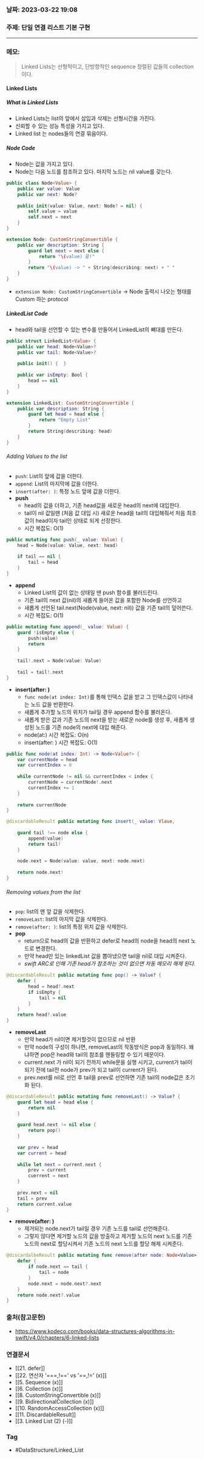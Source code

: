 ### 날짜: 2023-03-22 19:08

### 주제:  단일 연결 리스트 기본 구현
---
### 메모: 
> Linked Lists는 선형적이고, 단방향적인 sequence 정렬된 값들의 collection이다.
#### Linked Lists
##### What is Linked Lists
- Linked Lists는 list의 앞에서 삽입과 삭제는 선형시간을 가진다.
- 신뢰할 수 있는 성능 특성을 가지고 있다. 
- Linked list 는 nodes들의 연결 묶음이다. 
##### Node Code
- Node는 값을 가지고 있다. 
- Node는 다음 노드를 참조하고 있다. 마지막 노드는 nil value를  갖는다. 
~~~ swift 
public class Node<Value> { 
	public var value: Value
	public var next: Node?
	
	public init(value: Value, next: Node? = nil) { 
		self.value = value
		self.next = next 
	}
}

extension Node: CustomStringConvertible { 
	public var description: String { 
		guard let next = next else { 
			return "\(value) 끝!"
		}
		return "\(value) -> " + String(describing: next) + " "
	}
}
~~~
- `extension Node: CustomStringConvertible` -> Node 출력시 나오는 형태를 Custom 하는 protocol
##### LinkedList Code
- head와 tail을 선언할 수 있는 변수를 만들어서 LinkedList의 뼈대를 만든다.
~~~ swift 
public struct LinkedList<Value> { 
	public var head: Node<Value>?
	public var tail: Node<Value>?
	
	public init() {  }
	
	public var isEmpty: Bool { 
		head == nil
	}
}

extension LinkedList: CustomStringConvertible { 
	public var description: String { 
		guard let head = head else { 
			return "Empty List"
		}
		return String(describing: head)
	}
}
~~~
###### Adding Values to the list
- `push`: List의 앞에 값을 더한다. 
- `append`: List의 마지막에 값을 더한다. 
- `insert(after: )`: 특정 노드 앞에 값을 더한다.
- **push**
	- head의 값을 더하고, 기존 head값을 새로운 head의 next에 대입한다. 
	- tail이 nil 값일땐 (처음 값 대입 시) 새로운 head을 tail의 대입해줘서 처음 최초 값이 head이자 tail인 상태로 되게 선정한다.
	- 시간 복잡도: O(1)
~~~ swift 
public mutating func push(_ value: Value) { 
	head = Node(value: Value, next: head)
	
	if tail == nil { 
		tail = head 
	}
}
~~~
- **append**
	- Linked List의 값이 없는 상태일 땐 push 함수를 불러드린다.
	- 기존 tail의 next 값(nil)의 새롭게 들어온 값을 포함한 Node를 선언하고 
	- 새롭게 선언된 tail.next(Node(value, next: nil)) 값을 기존 tail의 덮어쓴다.
	- 시간 복잡도: O(1)
~~~ swift 
public mutating func append(_ value: Value) { 
	guard !isEmpty else { 
		push(value)
		return
	}
	
	tail!.next = Node(value: Value)
	
	tail = tail!.next
}
~~~
- **insert(after: )**
	- `func node(at index: Int)`를 통해 인덱스 값을 받고 그 인덱스값이 나타내는 노드 값을 반환한다. 
	- 새롭게 추가할 노드의 위치가 tail일 경우 append 함수를 불러온다. 
	- 새롭게 받은 값과 기존 노드의 next을 받는 새로운 node를 생성 후, 새롭게 생성된 노드를 기존 node의 next에 대입 해준다.
	- node(at:) 시간 복잡도: O(n) 
	- insert(after: ) 시간 복잡도: O(1)
~~~ swift 
public func node(at index: Int) -> Node<Value?> { 
	var currentNode = head 
	var currentIndex = 0
	
	while currentNode != nil && currentIndex < index { 
		currentNode = currentNode!.next 
		currentIndex += 1
	}
	
	return currentNode
}
~~~
~~~ swift 
@discardableResult public mutating func insert(_ value: Vlaue, 
																				after node: Node<value>) -> Node<Value> {
	guard tail !== node else { 
		append(value)
		return tail!
	}
	
	node.next = Node(value: value, next: node.next)
	
	return node.next! 
}
~~~
###### Removing values from the list
- `pop`: list의 맨 앞 값을 삭제한다.
- `removeLast`: list의 마지막 값을 삭제한다.
- `remove(after: )`: list의 특정 위치 값을 삭제한다.
- **pop**
	- return으로 head의 값을 반환하고 defer로 head의 node을 head의 next 노드로 변경한다.
	- 만약 head만 있는 linkedList 값을 뽑아냈으면 tail을 nil로 대입 시켜준다. 
	- *swift ARC로 인해 기존 head가 참조하는 것이 없으면 자동 메모리 해제 된다.* 
~~~ swift 
@discardableResult public mutating func pop() -> Value? { 
	defer { 
		head = head?.next
		if isEmpty { 
			tail = nil
		}
	}
	return head?.value
}
~~~
- **removeLast**
	- 만약 head가 nil이면 제거할것이 없으므로 nil 반환
	- 만약 node의 구성이 하나면, removeLast의 작동방식은 pop과 동일하다. 왜냐하면 pop은 head와 tail의 참조를 헨들링할 수 있기 때문이다. 
	- current.next 가 nil이 되기 전까지 while문을 실행 시키고, current가 tail이 되기 전에 tail전 node가 prev가 되고 tail이 current가 된다.
	- prev.next를 nil로 선언 후 tail을 prev로 선언하면 기존 tail의 node값은 초기화 된다.
~~~ swift 
@discardableResult public mutating func removeLast() -> Value? { 
	guard let head = head else { 
		return nil
	}
	
	guard head.next != nil else { 
		return pop()
	}
	
	var prev = head
	var current = head
	
	while let next = current.next { 
		prev = current
		cuerrent = next
	}
	
	prev.next = nil
	tail = prev 
	return current.value
}
~~~
- **remove(after: )**
	- 제거되는 node.next가 tail일 경우 기존 노드를 tail로 선언해준다. 
	- 그렇지 않다면 제거할 노드의 값을 방출하고 제거할 노드의 next 노드를 기존 노드의 next로 할당시켜서 기존 노드의 next 노드를 할당 해제 시켜준다.
~~~ swift 
@discardalbeResult public mutating func remove(after node: Node<Value>) -> Value? { 
	defer { 
		if node.next == tail { 
			tail = node
		}
		node.next = node.next?.next
	}
	return node.next?.value
}
~~~
### 출처(참고문헌) 
- https://www.kodeco.com/books/data-structures-algorithms-in-swift/v4.0/chapters/6-linked-lists

### 연결문서 
- [[21. defer]]
- [[22. 연산자 '===,!==' vs '==,!=' (x)]]
- [[5. Sequence (x)]]
- [[6. Collection (x)]]
- [[8. CustomStringConvertible (x)]]
- [[9. BidirectionalCollection (x)]]
- [[10. RandomAccessCollection (x)]]
- [[11. DiscardableResult]]
- [[3. Linked List (2) (-)]]
### Tag
- #DataStructure/Linked_List 